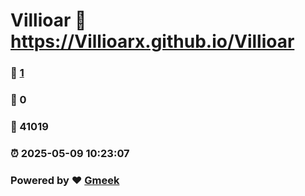 # Villioar :link: https://Villioarx.github.io/Villioar 
### :page_facing_up: [1](https://Villioarx.github.io/Villioar/tag.html) 
### :speech_balloon: 0 
### :hibiscus: 41019 
### :alarm_clock: 2025-05-09 10:23:07 
### Powered by :heart: [Gmeek](https://github.com/Meekdai/Gmeek)
